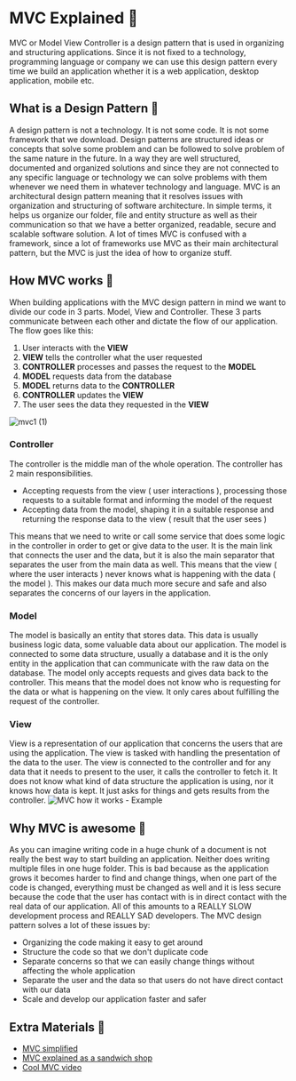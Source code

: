 # MVC Explained 🍩

MVC or Model View Controller is a design pattern that is used in organizing and structuring applications. Since it is not fixed to a technology, programming language or company we can use this design pattern every time we build an application whether it is a web application, desktop application, mobile etc.

## What is a Design Pattern 🔹

A design pattern is not a technology. It is not some code. It is not some framework that we download. Design patterns are structured ideas or concepts that solve some problem and can be followed to solve problem of the same nature in the future. In a way they are well structured, documented and organized solutions and since they are not connected to any specific language or technology we can solve problems with them whenever we need them in whatever technology and language. MVC is an architectural design pattern meaning that it resolves issues with organization and structuring of software architecture. In simple terms, it helps us organize our folder, file and entity structure as well as their communication so that we have a better organized, readable, secure and scalable software solution. A lot of times MVC is confused with a framework, since a lot of frameworks use MVC as their main architectural pattern, but the MVC is just the idea of how to organize stuff.

## How MVC works 🔹

When building applications with the MVC design pattern in mind we want to divide our code in 3 parts. Model, View and Controller. These 3 parts communicate between each other and dictate the flow of our application. The flow goes like this:

1. User interacts with the **VIEW**
2. **VIEW** tells the controller what the user requested
3. **CONTROLLER** processes and passes the request to the **MODEL**
4. **MODEL** requests data from the database
5. **MODEL** returns data to the **CONTROLLER**
6. **CONTROLLER** updates the **VIEW**
7. The user sees the data they requested in the **VIEW**

  ![mvc1 (1)](https://user-images.githubusercontent.com/61802834/129340737-cfd2b150-ff7b-4326-bb1d-a92216135f78.gif)

### Controller

The controller is the middle man of the whole operation. The controller has 2 main responsibilities.

- Accepting requests from the view ( user interactions ), processing those requests to a suitable format and informing the model of the request
- Accepting data from the model, shaping it in a suitable response and returning the response data to the view ( result that the user sees )

This means that we need to write or call some service that does some logic in the controller in order to get or give data to the user. It is the main link that connects the user and the data, but it is also the main separator that separates the user from the main data as well. This means that the view ( where the user interacts ) never knows what is happening with the data ( the model ). This makes our data much more secure and safe and also separates the concerns of our layers in the application.

### Model

The model is basically an entity that stores data. This data is usually business logic data, some valuable data about our application. The model is connected to some data structure, usually a database and it is the only entity in the application that can communicate with the raw data on the database. The model only accepts requests and gives data back to the controller. This means that the model does not know who is requesting for the data or what is happening on the view. It only cares about fulfilling the request of the controller.

### View

View is a representation of our application that concerns the users that are using the application. The view is tasked with handling the presentation of the data to the user. The view is connected to the controller and for any data that it needs to present to the user, it calls the controller to fetch it. It does not know what kind of data structure the application is using, nor it knows how data is kept. It just asks for things and gets results from the controller.
![MVC how it works - Example](img/mvc2.png)

## Why MVC is awesome 🔹

As you can imagine writing code in a huge chunk of a document is not really the best way to start building an application. Neither does writing multiple files in one huge folder. This is bad because as the application grows it becomes harder to find and change things, when one part of the code is changed, everything must be changed as well and it is less secure because the code that the user has contact with is in direct contact with the real data of our application. All of this amounts to a REALLY SLOW development process and REALLY SAD developers. The MVC design pattern solves a lot of these issues by:

- Organizing the code making it easy to get around
- Structure the code so that we don't duplicate code
- Separate concerns so that we can easily change things without affecting the whole application
- Separate the user and the data so that users do not have direct contact with our data
- Scale and develop our application faster and safer

## Extra Materials 📘

- [MVC simplified](https://www.guru99.com/mvc-tutorial.html)
- [MVC explained as a sandwich shop](https://www.freecodecamp.org/news/simplified-explanation-to-mvc-5d307796df30/)
- [Cool MVC video](https://www.youtube.com/watch?v=1IsL6g2ixak)
